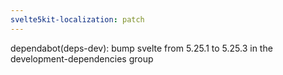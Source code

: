 ```yaml
---
svelte5kit-localization: patch
---
```


dependabot(deps-dev): bump svelte from 5.25.1 to 5.25.3 in the development-dependencies group
